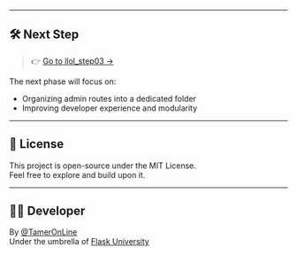 

---

## 🛠️ Next Step

> 👉 [Go to llol_step03 →](https://github.com/TamerOnLine/llol_step03)

The next phase will focus on:
- Organizing admin routes into a dedicated folder
- Improving developer experience and modularity

---

## 📜 License

This project is open-source under the MIT License.  
Feel free to explore and build upon it.

---

## 👨‍💻 Developer

By [@TamerOnLine](https://github.com/TamerOnLine)  
Under the umbrella of [Flask University](https://github.com/Flask-University)
